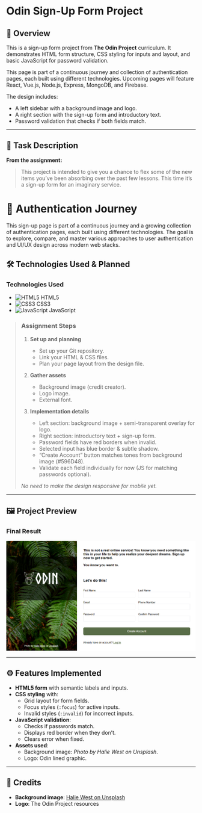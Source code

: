 # Odin Sign-Up Form Project

## 📌 Overview

This is a sign-up form project from **The Odin Project** curriculum. It demonstrates HTML form structure, CSS styling for inputs and layout, and basic JavaScript for password validation.

This page is part of a continuous journey and collection of authentication pages, each built using different technologies. Upcoming pages will feature React, Vue.js, Node.js, Express, MongoDB, and Firebase.

The design includes:
- A left sidebar with a background image and logo.
- A right section with the sign-up form and introductory text.
- Password validation that checks if both fields match.

---

## 📖 Task Description

**From the assignment:**

> This project is intended to give you a chance to flex some of the new items you’ve been absorbing over the past few lessons. This time it’s a sign-up form for an imaginary service.
# 🚀 Authentication Journey

This sign-up page is part of a continuous journey and a growing collection of authentication pages, each built using different technologies. The goal is to explore, compare, and master various approaches to user authentication and UI/UX design across modern web stacks.

## 🛠️ Technologies Used & Planned

### Technologies Used
- ![HTML5](https://img.shields.io/badge/HTML5-E34F26?logo=html5&logoColor=white) HTML5
- ![CSS3](https://img.shields.io/badge/CSS3-1572B6?logo=css3&logoColor=white) CSS3
- ![JavaScript](https://img.shields.io/badge/JavaScript-F7DF1E?logo=javascript&logoColor=black) JavaScript
>
> ### Assignment Steps
> 1. **Set up and planning**
>    - Set up your Git repository.
>    - Link your HTML & CSS files.
>    - Plan your page layout from the design file.
>
> 2. **Gather assets**
>    - Background image (credit creator).
>    - Logo image.
>    - External font.
>
> 3. **Implementation details**
>    - Left section: background image + semi-transparent overlay for logo.
>    - Right section: introductory text + sign-up form.
>    - Password fields have red borders when invalid.
>    - Selected input has blue border & subtle shadow.
>    - “Create Account” button matches tones from background image (#596D48).
>    - Validate each field individually for now (JS for matching passwords optional).
>
> *No need to make the design responsive for mobile yet.*

---

## 🖼️ Project Preview

### **Final Result**
![Preview Screenshot](image.png)

---

## ⚙️ Features Implemented
- **HTML5 form** with semantic labels and inputs.
- **CSS styling** with:
  - Grid layout for form fields.
  - Focus styles (`:focus`) for active inputs.
  - Invalid styles (`:invalid`) for incorrect inputs.
- **JavaScript validation**:
  - Checks if passwords match.
  - Displays red border when they don’t.
  - Clears error when fixed.
- **Assets used**:
  - Background image: *Photo by Halie West on Unsplash*.
  - Logo: Odin lined graphic.

---

## 📜 Credits
- **Background image**: [Halie West on Unsplash](https://unsplash.com/photos/green-leaf-plant-in-close-up-photography-25xggax4bSA)
- **Logo**: The Odin Project resources
